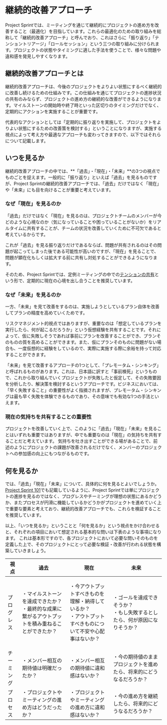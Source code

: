 # 継続的改善アプローチ

Project Sprintでは、ミーティングを通じて継続的にプロジェクトの進め方を改善すること（最適化）を目指しています。これらの最適化のための取り組みを総称して「継続的改善アプローチ」と呼んでおり、これはさらに「振り返り」「テンショントリアージ」「ロールセッション」という三つの取り組みに分けられます。プロジェクトの状態やタイミングに適した手法を使うことで、様々な問題や違和感を発見しやすくなります。

## **継続的改善アプローチとは**

継続的改善アプローチは、今後のプロジェクトをよりよい状態にするべく継続的に改善し続けるための仕組みです。この仕組みを通じてプロジェクトの進捗状況の共有のみならず、プロジェクトの進め方の継続的な改善ができるようになります。マイルストーンの開始時や終了時といった区切りのタイミングだけでなく、定期的にアクションを実施することが重要です。

代表的なアクションとしては「定期的に振り返りを実施して、プロジェクトをよりよい状態にするための改善策を検討する」ということになりますが、実施する視点によって考え方や最適なアプローチも変わってきますので、以下ではそれらについて記載します。

## **いつを見るか**

継続的改善アプローチの中では、**「過去」・「現在」・「未来」**の3つの視点でものごとを捉えます。一般的に「振り返り」といえば「過去」を見るものですが、Project Sprintの継続的改善アプローチでは、「過去」だけではなく「現在」や「未来」にも目を向けることが重要と考えています。

### **なぜ「現在」を見るのか**

「過去」だけではなく「現在」を見るのは、プロジェクトチームのメンバーが今どのような心境なのか（気になっていることや困っていることがないか）をリアルタイムに共有することが、チームの状況を改善していくために不可欠であると考えているからです。

これが「過去」を見る振り返りだけであるならば、問題が共有されるのはその問題が起こってしまった後である可能性が高いのですが、「現在」を見ることで、問題が顕在化もしくは拡大する前に共有し対処することができるようになります。

そのため、Project Sprintでは、定例ミーティングの中での[テンションの共有](section3-2.md#tenshontoriji)という形で、定期的に現在の心境を出し合うことを推奨しています。

### **なぜ「未来」を見るのか**

一方、「未来」を見て改善をするのは、実施しようとしているプラン自体を改善してプランの精度を高めていくためです。

リスクマネジメント的視点ではありますが、重要なのは「想定しているプランを実行したら、何が起こるだろうか」という仮想経験を共有することです。それによって、仮に失敗しそうであれば事前にプランを改善することができ、プランそのものの質を高めることができます。また、仮にプランそのものに問題がない場合も、一度仮想的に経験をしているので、実際に実施する際に余裕を持って対応することができます。

「未来」を見て改善するアプローチの1つとして、「プレモータム・シンキング」と呼ばれるものがあります。これは、日本語に訳すと「事前検死」というもので、これから取り組んでいくプロジェクトが失敗したと仮定して、その失敗要因を分析したり、解決策を検討するというアプローチです。ビジネスにおいては、「早く失敗すること」の重要性がよく指摘されますが、プレモータム・シンキングは最も早く失敗を体験できるものであり、その意味でも有効な1つの手法といえます。

### **現在の気持ちを共有することの重要性**

プロジェクトを改善していく上で、このように「過去」「現在」「未来」を見ることはいずれも重要ではありますが、中でも重要なのは「現在」の気持ちを共有することだと考えています。 気持ちを吐き出すことができる場があることで、前述のようにプロジェクトの課題が改善されるだけでなく、メンバーのプロジェクトへの参加感の向上にもつながるものです。

## **何を見るか**

では、「過去」「現在」「未来」について、具体的に何を見るとよいでしょうか。 [Project Sprint 101](broken-reference)でも記載しているように、Project Sprintでは単にプロジェクトの進捗を見るのではなく、プログレスやチーミングが理想の状態にあるかどうか、またプロセスが円滑に機能しているかどうかがプロジェクトを進めていく上で重要な要素と考えており、継続的改善アプローチでも、これらを検証することを推奨しています。

以上、「いつを見るか」ということと「何を見るか」という視点をかけ合わせると、それぞれの項目において想定される基本的な問いは下表のような事項になります。 これは基本形ですので、各プロジェクトにおいて必要な問いそのものを定義した上で、そのプロジェクトにとって必要な検証・改善が行われる状態を構築していきましょう。

| 視点    | 過去                                                         | 現在                                                              | 未来                                              |
| ----- | ---------------------------------------------------------- | --------------------------------------------------------------- | ----------------------------------------------- |
| プログレス | <p>・マイルストーンを達成できたか？<br>・最終的な成果に繋がるアウトプットを積み重ねることができたか？</p> | <p>・今アウトプットすべきものを理解・納得しているか？<br>・アウトプットすべきものについて不安や心配事はないか？</p> | <p>・ゴールを達成できそうか？<br>・もし失敗するとしたら、何が原因になりそうか？</p> |
| チーミング | ・メンバー相互の期待値は明確だったか？                                        | ・メンバー相互の期待値に違和感はないか？                                            | ・今の期待値のままプロジェクトを進めたら、将来的にどうなるだろうか？              |
| プロセス  | ・プロジェクトやミーティングの進め方はどうだったか？                                 | ・プロジェクトやミーティングの進め方に違和感はないか？                                     | ・今の進め方を継続したら、将来的にどうなるだろうか？                      |
